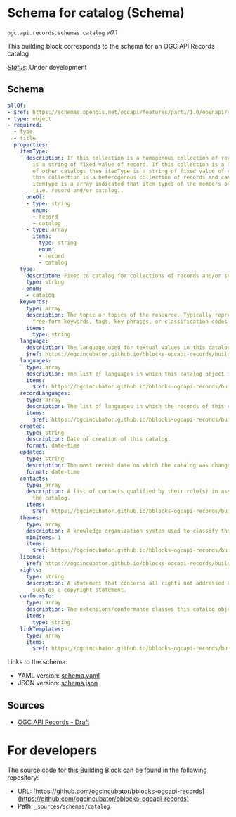 
# Schema for catalog (Schema)

`ogc.api.records.schemas.catalog` *v0.1*

This building block corresponds to the schema for an OGC API Records catalog

[*Status*](http://www.opengis.net/def/status): Under development

## Schema

```yaml
allOf:
- $ref: https://schemas.opengis.net/ogcapi/features/part1/1.0/openapi/schemas/collection.yaml
- type: object
- required:
  - type
  - title
  properties:
    itemType:
      description: If this collection is a homogenous collection of records then itemType
        is a string of fixed value of record. If this collection is a homogenous collection
        of other catalogs then itemType is a string of fixed value of catalog. If
        this collection is a heterogenous collection of records and catalogs then
        itemType is a array indicated that item types of the members of this collections
        (i.e. record and/or catalog).
      oneOf:
      - type: string
        enum:
        - record
        - catalog
      - type: array
        items:
          type: string
          enum:
          - record
          - catalog
    type:
      descripton: Fixed to catalog for collections of records and/or subordinate catalogs.
      type: string
      enum:
      - catalog
    keywords:
      type: array
      description: The topic or topics of the resource. Typically represented using
        free-form keywords, tags, key phrases, or classification codes.
      items:
        type: string
    language:
      description: The language used for textual values in this catalog representation.
      $ref: https://ogcincubator.github.io/bblocks-ogcapi-records/build/annotated/api/records/schemas/language/schema.yaml
    languages:
      type: array
      description: The list of languages in which this catalog object is available.
      items:
        $ref: https://ogcincubator.github.io/bblocks-ogcapi-records/build/annotated/api/records/schemas/language/schema.yaml
    recordLanguages:
      type: array
      description: The list of languages in which the records of this catalog available.
      items:
        $ref: https://ogcincubator.github.io/bblocks-ogcapi-records/build/annotated/api/records/schemas/language/schema.yaml
    created:
      type: string
      description: Date of creation of this catalog.
      format: date-time
    updated:
      type: string
      description: The most recent date on which the catalog was changed.
      format: date-time
    contacts:
      type: array
      description: A list of contacts qualified by their role(s) in association to
        the catalog.
      items:
        $ref: https://ogcincubator.github.io/bblocks-ogcapi-records/build/annotated/api/records/schemas/contact/schema.yaml
    themes:
      type: array
      description: A knowledge organization system used to classify this catalog.
      minItems: 1
      items:
        $ref: https://ogcincubator.github.io/bblocks-ogcapi-records/build/annotated/api/records/schemas/theme/schema.yaml
    license:
      $ref: https://ogcincubator.github.io/bblocks-ogcapi-records/build/annotated/api/records/schemas/license/schema.yaml
    rights:
      type: string
      description: A statement that concerns all rights not addressed by the license
        such as a copyright statement.
    conformsTo:
      type: array
      description: The extensions/conformance classes this catalog object implements.
      items:
        type: string
    linkTemplates:
      type: array
      items:
        $ref: https://ogcincubator.github.io/bblocks-ogcapi-records/build/annotated/api/records/schemas/linkTemplate/schema.yaml

```

Links to the schema:

* YAML version: [schema.yaml](https://ogcincubator.github.io/bblocks-ogcapi-records/build/annotated/api/records/schemas/catalog/schema.json)
* JSON version: [schema.json](https://ogcincubator.github.io/bblocks-ogcapi-records/build/annotated/api/records/schemas/catalog/schema.yaml)

## Sources

* [OGC API Records - Draft](https://docs.ogc.org/DRAFTS/20-004.html)

# For developers

The source code for this Building Block can be found in the following repository:

* URL: [https://github.com/ogcincubator/bblocks-ogcapi-records](https://github.com/ogcincubator/bblocks-ogcapi-records)
* Path: `_sources/schemas/catalog`

